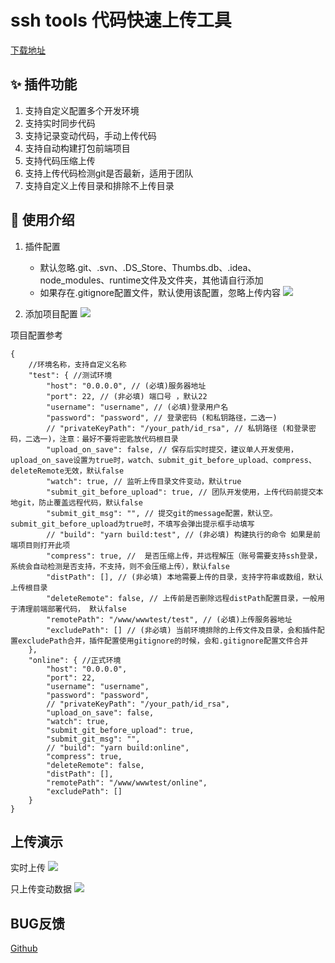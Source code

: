 # ssh tools 代码快速上传工具

[下载地址](https://marketplace.visualstudio.com/items?itemName=oorzc.ssh-tools)

## ✨ 插件功能

1. 支持自定义配置多个开发环境
2. 支持实时同步代码
3. 支持记录变动代码，手动上传代码
4. 支持自动构建打包前端项目
5. 支持代码压缩上传
6. 支持上传代码检测git是否最新，适用于团队
7. 支持自定义上传目录和排除不上传目录

## 📖 使用介绍

1. 插件配置
   * 默认忽略.git、.svn、.DS_Store、Thumbs.db、.idea、node_modules、runtime文件及文件夹，其他请自行添加
   * 如果存在.gitignore配置文件，默认使用该配置，忽略上传内容
   ![](https://cdn.jsdelivr.net/gh/oorzc/public_img@main/img/2023%2F10%2F07%2F20231007154405.png)

2. 添加项目配置
    ![](https://cdn.jsdelivr.net/gh/oorzc/public_img@main/img/2023%2F10%2F20%2F20231020152143.gif)

项目配置参考

```jsonc
{
    //环境名称，支持自定义名称
    "test": { //测试环境
        "host": "0.0.0.0", // (必填)服务器地址 
        "port": 22, // (非必填) 端口号 ，默认22
        "username": "username", // (必填)登录用户名  
        "password": "password", // 登录密码 (和私钥路径，二选一)
        // "privateKeyPath": "/your_path/id_rsa", // 私钥路径 (和登录密码，二选一)，注意：最好不要将密匙放代码根目录
        "upload_on_save": false, // 保存后实时提交，建议单人开发使用，upload_on_save设置为true时，watch、submit_git_before_upload、compress、deleteRemote无效，默认false
        "watch": true, // 监听上传目录文件变动，默认true
        "submit_git_before_upload": true, // 团队开发使用，上传代码前提交本地git，防止覆盖远程代码，默认false
        "submit_git_msg": "", // 提交git的message配置，默认空。submit_git_before_upload为true时，不填写会弹出提示框手动填写
        // "build": "yarn build:test", // (非必填) 构建执行的命令 如果是前端项目则打开此项
        "compress": true, //  是否压缩上传，并远程解压（账号需要支持ssh登录，系统会自动检测是否支持，不支持，则不会压缩上传），默认false
        "distPath": [], // (非必填) 本地需要上传的目录，支持字符串或数组，默认上传根目录
        "deleteRemote": false, // 上传前是否删除远程distPath配置目录，一般用于清理前端部署代码， 默认false
        "remotePath": "/www/wwwtest/test", // (必填)上传服务器地址  
        "excludePath": [] // (非必填) 当前环境排除的上传文件及目录，会和插件配置excludePath合并，插件配置使用gitignore的时候，会和.gitignore配置文件合并
    },
    "online": { //正式环境
        "host": "0.0.0.0",  
        "port": 22, 
        "username": "username", 
        "password": "password",
        // "privateKeyPath": "/your_path/id_rsa", 
        "upload_on_save": false, 
        "watch": true, 
        "submit_git_before_upload": true, 
        "submit_git_msg": "", 
        // "build": "yarn build:online",  
        "compress": true, 
        "deleteRemote": false, 
        "distPath": [], 
        "remotePath": "/www/wwwtest/online",  
        "excludePath": []
    }
}
```

## 上传演示

实时上传
![](https://cdn.jsdelivr.net/gh/oorzc/public_img@main/img/2023%2F10%2F07%2F20231007165139.gif)

只上传变动数据
![](https://cdn.jsdelivr.net/gh/oorzc/public_img@main/img/2023%2F10%2F07%2F20231007164843.gif)


## BUG反馈

[Github](https://github.com/oorzc/ssh-tools/issues)
